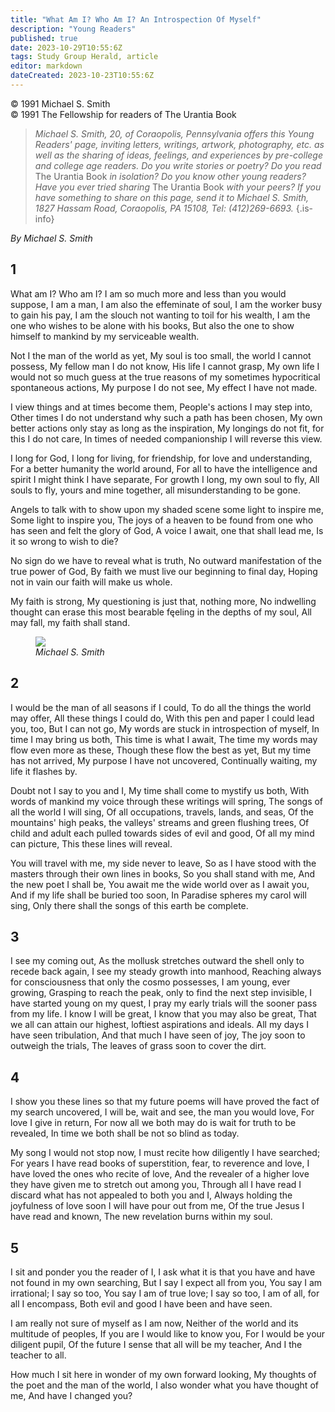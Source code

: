 ```yaml
---
title: "What Am I? Who Am I? An Introspection Of Myself"
description: "Young Readers"
published: true
date: 2023-10-29T10:55:6Z
tags: Study Group Herald, article
editor: markdown
dateCreated: 2023-10-23T10:55:6Z
---
```


<p class="v-card v-sheet theme--light gray lighten-3 px-2">© 1991 Michael S. Smith<br>© 1991 The Fellowship for readers of The Urantia Book</p>

> _Michael S. Smith, 20, of Coraopolis, Pennsylvania offers this Young Readers' page, inviting letters, writings, artwork, photography, etc. as well as the sharing of ideas, feelings, and experiences by pre-college and college age readers. Do you write stories or poetry? Do you read_ The Urantia Book _in isolation? Do you know other young readers? Have you ever tried sharing_ The Urantia Book _with your peers? If you have something to share on this page, send it to Michael S. Smith, 1827 Hassam Road, Coraopolis, PA 15108, Tel: (412)269-6693._
{.is-info}

_By Michael S. Smith_

## 1

What am I? Who am I?
I am so much more and less than you would suppose,
I am a man, I am also the effeminate of soul,
I am the worker busy to gain his pay,
I am the slouch not wanting to toil for his wealth,
I am the one who wishes to be alone with his books,
But also the one to show himself to mankind by my serviceable wealth.

Not I the man of the world as yet,
My soul is too small, the world I cannot possess,
My fellow man I do not know,
His life I cannot grasp,
My own life I would not so much guess at the true reasons of my sometimes hypocritical spontaneous actions,
My purpose I do not see,
My effect I have not made.

I view things and at times become them,
People's actions I may step into,
Other times I do not understand why such a path has been chosen,
My own better actions only stay as long as the inspiration,
My longings do not fit, for this I do not care,
In times of needed companionship I will reverse this view.

I long for God,
I long for living, for friendship, for love and understanding,
For a better humanity the world around,
For all to have the intelligence and spirit I might think I have separate,
For growth I long, my own soul to fly,
All souls to fly, yours and mine together, all misunderstanding to be gone.

Angels to talk with to show upon my shaded scene some light to inspire me,
Some light to inspire you,
The joys of a heaven to be found from one who has seen and felt the glory of God,
A voice I await, one that shall lead me,
Is it so wrong to wish to die?

No sign do we have to reveal what is truth,
No outward manifestation of the true power of God,
By faith we must live our beginning to final day,
Hoping not in vain our faith will make us whole.

My faith is strong,
My questioning is just that, nothing more,
No indwelling thought can erase this most bearable fęeling in the depths of my soul,
All may fall, my faith shall stand.

<figure id="Figure_1" class="image urantiapedia">
<img src="/image/article/Study_Group_Herald/Michael_S_Smith.jpg">
<figcaption><em>Michael S. Smith</em></figcaption>
</figure>

## 2

I would be the man of all seasons if I could,
To do all the things the world may offer,
All these things I could do,
With this pen and paper I could lead you, too,
But I can not go,
My words are stuck in introspection of myself,
In time I may bring us both,
This time is what I await,
The time my words may flow even more as these,
Though these flow the best as yet,
But my time has not arrived,
My purpose I have not uncovered,
Continually waiting, my life it flashes by.

Doubt not I say to you and I,
My time shall come to mystify us both,
With words of mankind my voice through these writings will spring,
The songs of all the world I will sing,
Of all occupations, travels, lands, and seas,
Of the mountains' high peaks, the valleys' streams and green flushing trees,
Of child and adult each pulled towards sides of evil and good,
Of all my mind can picture,
This these lines will reveal.

You will travel with me, my side never to leave,
So as I have stood with the masters through their own lines in books,
So you shall stand with me,
And the new poet I shall be,
You await me the wide world over as I await you,
And if my life shall be buried too soon,
In Paradise spheres my carol will sing,
Only there shall the songs of this earth be complete.

## 3

I see my coming out,
As the mollusk stretches outward the shell only to recede back again,
I see my steady growth into manhood,
Reaching always for consciousness that only the cosmo possesses,
I am young, ever growing,
Grasping to reach the peak, only to find the next step invisible,
I have started young on my quest,
I pray my early trials will the sooner pass from my life.
I know I will be great,
I know that you may also be great,
That we all can attain our highest, loftiest aspirations and ideals.
All my days I have seen tribulation,
And that much I have seen of joy,
The joy soon to outweigh the trials,
The leaves of grass soon to cover the dirt.

## 4

I show you these lines so that my future poems will have proved the fact of my search uncovered,
I will be, wait and see, the man you would love,
For love I give in return,
For now all we both may do is wait for truth to be revealed,
In time we both shall be not so blind as today.

My song I would not stop now,
I must recite how diligently I have searched;
For years I have read books of superstition, fear, to reverence and love,
I have loved the ones who recite of love,
And the revealer of a higher love they have given me to stretch out among you,
Through all I have read I discard what has not appealed to both you and I,
Always holding the joyfulness of love soon I will have pour out from me,
Of the true Jesus I have read and known,
The new revelation burns within my soul.

## 5

I sit and ponder you the reader of I,
I ask what it is that you have and have not found in my own searching,
But I say I expect all from you,
You say I am irrational; I say so too,
You say I am of true love; I say so too,
I am of all, for all I encompass,
Both evil and good I have been and have seen.

I am really not sure of myself as I am now,
Neither of the world and its multitude of peoples,
If you are I would like to know you,
For I would be your diligent pupil,
Of the future I sense that all will be my teacher,
And I the teacher to all.

How much I sit here in wonder of my own forward looking,
My thoughts of the poet and the man of the world,
I also wonder what you have thought of me,
And have I changed you?